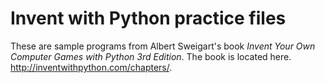 # Invent with Python practice files

These are sample programs from Albert Sweigart's book *Invent Your Own Computer Games with Python 3rd Edition*. The book is located here. http://inventwithpython.com/chapters/.
